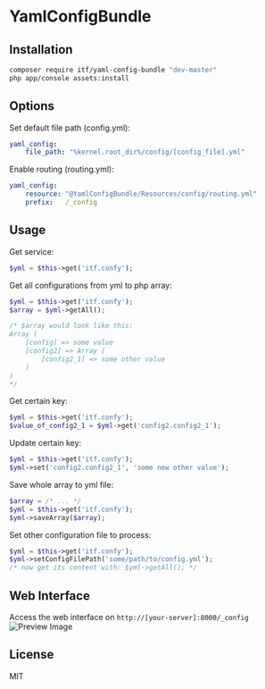 # YamlConfigBundle
## Installation
```sh
composer require itf/yaml-config-bundle "dev-master"
php app/console assets:install
```
## Options
Set default file path (config.yml):
```yml
yaml_config:
    file_path: "%kernel.root_dir%/config/[config_file].yml"
```
Enable routing (routing.yml):
```yml
yaml_config:
    resource: "@YamlConfigBundle/Resources/config/routing.yml"
    prefix:   /_config
```
## Usage
Get service:
```php
$yml = $this->get('itf.confy');
```
Get all configurations from yml to php array:
```php
$yml = $this->get('itf.confy');
$array = $yml->getAll();

/* $array would look like this:
Array (
    [config] => some value
    [config2] => Array (
        [config2_1] => some other value
    )
)
*/
```
Get certain key:
```php
$yml = $this->get('itf.confy');
$value_of_config2_1 = $yml->get('config2.config2_1');
```
Update certain key:
```php
$yml = $this->get('itf.confy');
$yml->set('config2.config2_1', 'some new other value');
```
Save whole array to yml file:
```php
$array = /* ... */
$yml = $this->get('itf.confy');
$yml->saveArray($array);
```
Set other configuration file to process:
```php
$yml = $this->get('itf.confy');
$yml->setConfigFilePath('some/path/to/config.yml');
/* now get its content with: $yml->getAll(); */
```
## Web Interface
Access the web interface on ```http://[your-server]:8000/_config```
![Preview Image](http://i.imgur.com/W3DooAy.png)
## License
MIT
